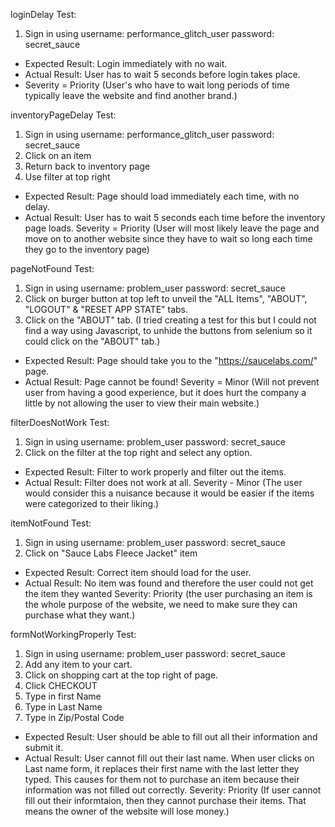 loginDelay Test:
1. Sign in using
    username: performance_glitch_user
    password: secret_sauce
- Expected Result: Login immediately with no wait.
- Actual Result: User has to wait 5 seconds before login takes place.
- Severity = Priority (User's who have to wait long periods of time typically leave the website and find another brand.)


inventoryPageDelay Test:
1. Sign in using
    username: performance_glitch_user
    password: secret_sauce
2. Click on an item
3. Return back to inventory page
4. Use filter at top right
- Expected Result: Page should load immediately each time, with no delay.
- Actual Result: User has to wait 5 seconds each time before the inventory page loads.
Severity = Priority (User will most likely leave the page and move on to another website since they have to wait so long each time they go to the inventory page)


pageNotFound Test:
1. Sign in using
    username: problem_user
    password: secret_sauce
2. Click on burger button at top left to unveil the "ALL Items", "ABOUT", "LOGOUT" & "RESET APP STATE" tabs.
3. Click on the "ABOUT" tab. (I tried creating a test for this but I could not find a way using Javascript, to unhide the buttons from selenium so it could click on the "ABOUT" tab.)
- Expected Result: Page should take you to the "https://saucelabs.com/" page.
- Actual Result: Page cannot be found!
Severity = Minor (Will not prevent user from having a good experience, but it does hurt the company a little by not allowing the user to view their main website.)


filterDoesNotWork Test: 
1. Sign in using
    username: problem_user
    password: secret_sauce
2. Click on the filter at the top right and select any option.
- Expected Result: Filter to work properly and filter out the items.
- Actual Result: Filter does not work at all.
Severity - Minor (The user would consider this a nuisance because it would be easier if the items were categorized to their liking.)


itemNotFound Test:
1. Sign in using
    username: problem_user
    password: secret_sauce
2. Click on "Sauce Labs Fleece Jacket" item
- Expected Result: Correct item should load for the user.
- Actual Result: No item was found and therefore the user could not get the item they wanted
Severity: Priority (the user purchasing an item is the whole purpose of the website, we need to make sure they can purchase what they want.)


formNotWorkingProperly Test:
1. Sign in using
    username: problem_user
    password: secret_sauce
2. Add any item to your cart.
3. Click on shopping cart at the top right of page.
4. Click CHECKOUT
5. Type in first Name
6. Type in Last Name
7. Type in Zip/Postal Code
- Expected Result: User should be able to fill out all their information and submit it.
- Actual Result: User cannot fill out their last name. When user clicks on Last name form, it replaces their first name with the last letter they typed. This causes for them not to purchase an item because their information was not filled out correctly.
Severity: Priority (If user cannot fill out their informtaion, then they cannot purchase their items. That means the owner of the website will lose money.)